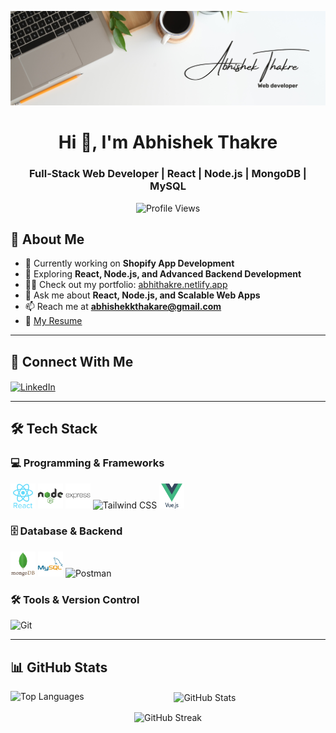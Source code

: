 ![logo](https://github.com/Abhishekthakre2001/Abhishekthakre2001/blob/main/profile%20bg.png)

<h1 align="center">Hi 👋, I'm Abhishek Thakre</h1>
<h3 align="center">Full-Stack Web Developer | React | Node.js | MongoDB | MySQL</h3>

<p align="center">
  <img src="https://komarev.com/ghpvc/?username=abhishekthakre2001&label=Profile%20views&color=0e75b6&style=flat" alt="Profile Views" />
</p>

## 🚀 About Me  

- 🔭 Currently working on **Shopify App Development**  
- 🌱 Exploring **React, Node.js, and Advanced Backend Development**  
- 👨‍💻 Check out my portfolio: [abhithakre.netlify.app](https://abhithakre.netlify.app/)  
- 💬 Ask me about **React, Node.js, and Scalable Web Apps**  
- 📫 Reach me at **abhishekkthakare@gmail.com**  
- 📄 [My Resume](https://abhishekthakre.netlify.app/Abhishek_Thakre_Resume.pdf)  

---

## 📲 Connect With Me  

<p align="left">
<a href="https://linkedin.com/in/abhishek-thakre-3a111024b" target="blank">
  <img align="center" src="https://raw.githubusercontent.com/rahuldkjain/github-profile-readme-generator/master/src/images/icons/Social/linked-in-alt.svg" alt="LinkedIn" height="30" width="40" />
</a>
</p>

---

## 🛠️ Tech Stack  

### 💻 Programming & Frameworks  
<p align="left">
  <img src="https://raw.githubusercontent.com/devicons/devicon/master/icons/react/react-original-wordmark.svg" alt="React" width="40" height="40"/>
  <img src="https://raw.githubusercontent.com/devicons/devicon/master/icons/nodejs/nodejs-original-wordmark.svg" alt="Node.js" width="40" height="40"/>
  <img src="https://raw.githubusercontent.com/devicons/devicon/master/icons/express/express-original-wordmark.svg" alt="Express.js" width="40" height="40"/>
  <img src="https://www.vectorlogo.zone/logos/tailwindcss/tailwindcss-icon.svg" alt="Tailwind CSS" width="40" height="40"/>
  <img src="https://raw.githubusercontent.com/devicons/devicon/master/icons/vuejs/vuejs-original-wordmark.svg" alt="Vue.js" width="40" height="40"/>
</p>

### 🗄️ Database & Backend  
<p align="left">
  <img src="https://raw.githubusercontent.com/devicons/devicon/master/icons/mongodb/mongodb-original-wordmark.svg" alt="MongoDB" width="40" height="40"/>
  <img src="https://raw.githubusercontent.com/devicons/devicon/master/icons/mysql/mysql-original-wordmark.svg" alt="MySQL" width="40" height="40"/>
  <img src="https://www.vectorlogo.zone/logos/getpostman/getpostman-icon.svg" alt="Postman" width="40" height="40"/>
</p>

### 🛠️ Tools & Version Control  
<p align="left">
  <img src="https://www.vectorlogo.zone/logos/git-scm/git-scm-icon.svg" alt="Git" width="40" height="40"/>
</p>

---

## 📊 GitHub Stats  

<p align="center">
  <img align="left" src="https://github-readme-stats.vercel.app/api/top-langs?username=abhishekthakre2001&show_icons=true&locale=en&layout=compact" alt="Top Languages" />
</p>

<p align="center">
  <img align="center" src="https://github-readme-stats.vercel.app/api?username=abhishekthakre2001&show_icons=true&locale=en" alt="GitHub Stats" />
</p>

<p align="center">
  <img align="center" src="https://github-readme-streak-stats.herokuapp.com/?user=abhishekthakre2001&" alt="GitHub Streak" />
</p>
